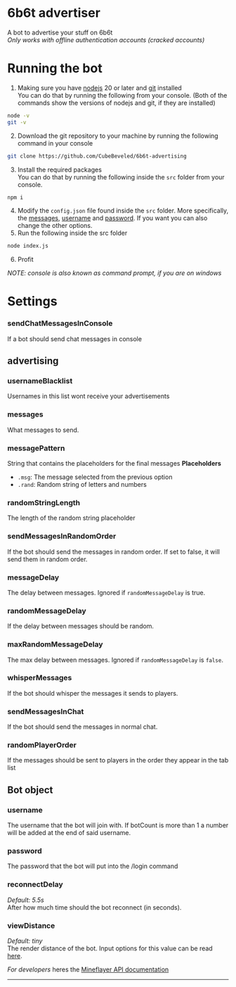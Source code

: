 # 6b6t advertiser
A bot to advertise your stuff on 6b6t<br>
*Only works with offline authentication accounts (cracked accounts)*

# Running the bot
1. Making sure you have [nodejs](https://nodejs.org/en) 20 or later and [git](https://git-scm.com/) installed<br>
You can do that by running the following from your console. (Both of the commands show the versions of nodejs and git, if they are installed)
```sh
node -v
git -v
```
2. Download the git repository to your machine by running the following command in your console
```sh
git clone https://github.com/CubeBeveled/6b6t-advertising
```
3. Install the required packages<br>
You can do that by running the following inside the `src` folder from your console.
```sh
npm i
```
4. Modify the `config.json` file found inside the `src` folder. More specifically, the [messages](https://github.com/CubeBeveled/6b6t-advertising?tab=readme-ov-file#messages), [username](https://github.com/CubeBeveled/6b6t-advertising?tab=readme-ov-file#username) and [password](https://github.com/CubeBeveled/6b6t-advertising?tab=readme-ov-file#username). If you want you can also change the other options.
5. Run the following inside the src folder
```sh
node index.js
```
6. Profit

*NOTE: console is also known as command prompt, if you are on windows*
# Settings
### sendChatMessagesInConsole
If a bot should send chat messages in console

## advertising
### usernameBlacklist
Usernames in this list wont receive your advertisements

### messages
What messages to send.

### messagePattern
String that contains the placeholders for the final messages
**Placeholders**
* `.msg`: The message selected from the previous option
* `.rand`: Random string of letters and numbers

### randomStringLength
The length of the random string placeholder

### sendMessagesInRandomOrder
If the bot should send the messages in random order. If set to false, it will send them in random order.

### messageDelay
The delay between messages. Ignored if `randomMessageDelay` is true.

### randomMessageDelay
If the delay between messages should be random.

### maxRandomMessageDelay
The max delay between messages. Ignored if `randomMessageDelay` is `false`.

### whisperMessages
If the bot should whisper the messages it sends to players.

### sendMessagesInChat
If the bot should send the messages in normal chat.

### randomPlayerOrder
If the messages should be sent to players in the order they appear in the tab list

## Bot object
### username
The username that the bot will join with. If botCount is more than 1 a number will be added at the end of said username.

### password
The password that the bot will put into the /login command

### reconnectDelay
*Default: 5.5s*<br>
After how much time should the bot reconnect (in seconds).

### viewDistance
*Default: tiny*<br>
The render distance of the bot. Input options for this value can be read [here](https://github.com/PrismarineJS/mineflayer/blob/master/docs/api.md#botsettingsviewdistance).

*For developers* heres the [Mineflayer API documentation](https://github.com/PrismarineJS/mineflayer/blob/master/docs/api.md)
___
